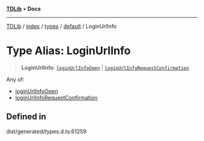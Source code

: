 [**TDLib**](../../../../../../README.md) • **Docs**

***

[TDLib](../../../../../../modules.md) / [index](../../../../../README.md) / [types](../../../README.md) / [default](../README.md) / LoginUrlInfo

# Type Alias: LoginUrlInfo

> **LoginUrlInfo**: [`loginUrlInfoOpen`](loginUrlInfoOpen.md) \| [`loginUrlInfoRequestConfirmation`](loginUrlInfoRequestConfirmation.md)

Any of:
- [loginUrlInfoOpen](loginUrlInfoOpen.md)
- [loginUrlInfoRequestConfirmation](loginUrlInfoRequestConfirmation.md)

## Defined in

dist/generated/types.d.ts:61259
